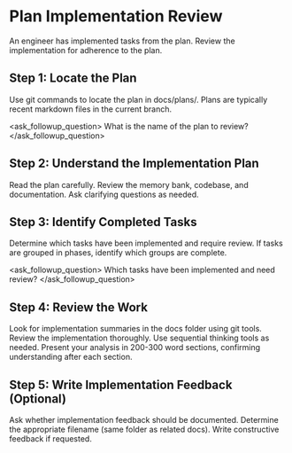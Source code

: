 # Plan Implementation Review

An engineer has implemented tasks from the plan. Review the implementation for adherence to the plan.

## Step 1: Locate the Plan
Use git commands to locate the plan in docs/plans/. Plans are typically recent markdown files in the current branch.

<ask_followup_question>
<question>What is the name of the plan to review?</question>
</ask_followup_question>

## Step 2: Understand the Implementation Plan
Read the plan carefully. Review the memory bank, codebase, and documentation. Ask clarifying questions as needed.

## Step 3: Identify Completed Tasks
Determine which tasks have been implemented and require review. If tasks are grouped in phases, identify which groups are complete.

<ask_followup_question>
<question>Which tasks have been implemented and need review?</question>
</ask_followup_question>

## Step 4: Review the Work
Look for implementation summaries in the docs folder using git tools. Review the implementation thoroughly. Use sequential thinking tools as needed. Present your analysis in 200-300 word sections, confirming understanding after each section.

## Step 5: Write Implementation Feedback (Optional)
Ask whether implementation feedback should be documented. Determine the appropriate filename (same folder as related docs). Write constructive feedback if requested.
